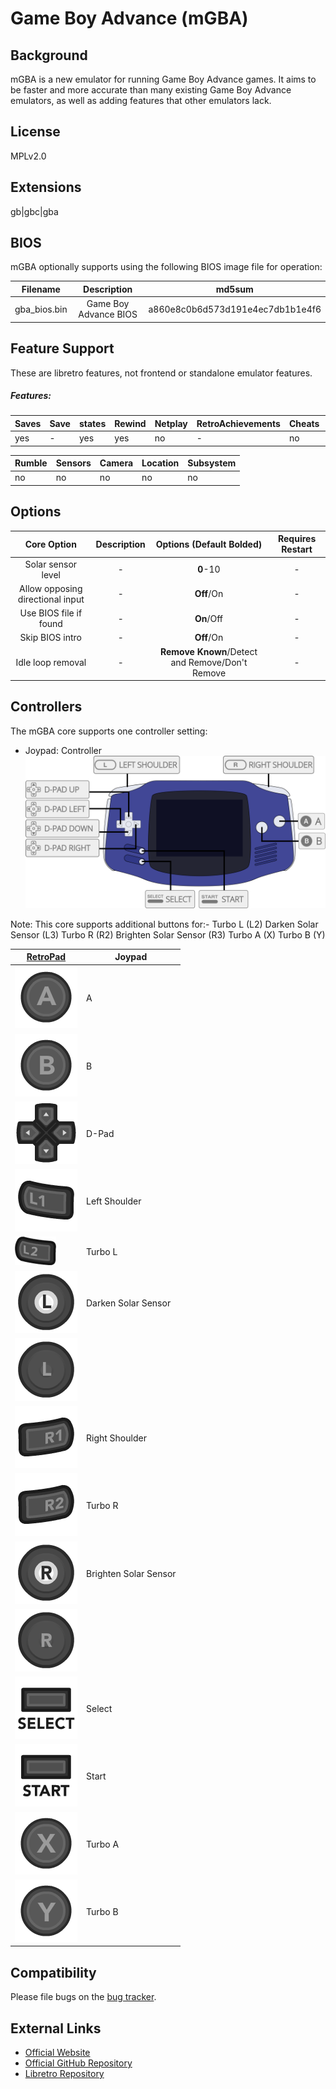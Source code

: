 # Game Boy Advance (mGBA)


## Background
mGBA is a new emulator for running Game Boy Advance games. It aims to be faster and more accurate than many existing Game Boy Advance emulators, as well as adding features that other emulators lack.
## License
MPLv2.0
## Extensions
gb|gbc|gba

## BIOS

mGBA optionally supports using the following BIOS image file for operation:

|   Filename    |    Description       |              md5sum              |
|:-------------:|:--------------------:|:--------------------------------:|
|gba_bios.bin   |Game Boy Advance BIOS | a860e8c0b6d573d191e4ec7db1b1e4f6 |

## Feature Support
These are libretro features, not frontend or standalone emulator features.

##### Features:
| Saves | Save | states | Rewind | Netplay | RetroAchievements | Cheats | Controllers |
|-------|------|--------|--------|---------|-------------------|--------|-------------|
| yes   |   -  |   yes  |  yes   |   no    |         -         |   no   |      no     |

| Rumble | Sensors | Camera | Location | Subsystem |
|--------|---------|--------|----------|-----------|
|    no  |   no    |   no   |    no    |    no     |

## Options
|   Core Option   |         Description        | Options (Default Bolded) | Requires Restart |
|:---------------:|:--------------------------:|:------------------------:|:-----------:|
|Solar sensor level | -                        |   **0**-10               |   -         |
|Allow opposing directional input| -           |   **Off**/On             |   -         |
|Use BIOS file if found| -                     |   **On**/Off             |   -         |
|Skip BIOS intro| -                            |   **Off**/On             |   -         |
|Idle loop removal| -     |**Remove Known**/Detect and Remove/Don't Remove|   -         |

## Controllers

The mGBA core supports one controller setting:

* Joypad: Controller
![Game Boy Advance_joypad_diagram](images/Controllers/Game-Boy-Advance_joypad.png)

Note: This core supports additional buttons for:-
Turbo L (L2)
Darken Solar Sensor (L3)
Turbo R (R2)
Brighten Solar Sensor (R3)
Turbo A (X)
Turbo B (Y)

| [RetroPad](RetroPad)                                           | Joypad |
|----------------------------------------------------------------|--------|
| ![RetroPad_A](images/RetroPad/Retro_A_Round.png)               |    A   |
| ![RetroPad_B](images/RetroPad/Retro_B_Round.png)               |    B   |
| ![RetroPad_Dpad](images/RetroPad/Retro_Dpad.png)               | D-Pad  |
| ![RetroPad_L1](images/RetroPad/Retro_L1.png)                   |Left Shoulder  |
| ![RetroPad_L2](images/RetroPad/Retro_L2_Temp.png)              |Turbo L |
| ![RetroPad_L3](images/RetroPad/Retro_L3.png)                   |Darken Solar Sensor|
| ![RetroPad_Left_Stick](images/RetroPad/Retro_Left_Stick.png)   |        |
| ![RetroPad_R1](images/RetroPad/Retro_R1.png)                   |Right Shoulder |
| ![RetroPad_R2](images/RetroPad/Retro_R2.png)                   |Turbo R |
| ![RetroPad_R3](images/RetroPad/Retro_R3.png)                   |Brighten Solar Sensor|
| ![RetroPad_Right_Stick](images/RetroPad/Retro_Right_Stick.png) |        |
| ![RetroPad_Select](images/RetroPad/Retro_Select.png)           | Select |
| ![RetroPad_Start](images/RetroPad/Retro_Start.png)             | Start  |
| ![RetroPad_X](images/RetroPad/Retro_X_Round.png)               |Turbo A |
| ![RetroPad_Y](images/RetroPad/Retro_Y_Round.png)               |Turbo B |

## Compatibility

Please file bugs on the [bug tracker](https://endrift.com/mgba/bugs/).

## External Links

* [Official Website](http://mgba.io/)
* [Official GitHub Repository](https://github.com/mgba-emu/mgba)
* [Libretro Repository](https://github.com/libretro/mgba)

